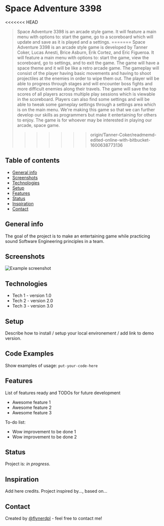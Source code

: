 # Space Adventure 3398
<<<<<<< HEAD
> Space Adventure 3398 is an arcade style game. It will feature a main menu with options to: start the game, go to a scoreboard which will update and save as it is played and a settings. 
=======
> Space Adventure 3398 is an arcade style game is developed by Tanner Coker, Lucas Anesti, Brice Asburn, Erik Cortez, and Eric Figueroa.
> It will feature a main menu with options to: start the game, view the scoreboard, go to settings, and to exit the game. 
> The game will have a space theme and it will be like a retro arcade game. The gameplay will consist of the player having basic 
> movements and having to shoot projectiles at the enemies in order to wipe them out. The player will be able to progress through 
> stages and will encounter boss fights and more difficult enemies along their travels. The game will save the top scores of 
> all players across multiple play sessions which is viewable in the scoreboard. Players can also find some settings and will be 
> able to tweak some gameplay settings through a settings area which is on the main menu.
> We're making this game so that we can further develop our skills as programmers but make it entertaining for others to enjoy.
> The game is for whoever may be interested in playing our arcade, space game. 
>>>>>>> origin/Tanner-Coker/readmemd-edited-online-with-bitbucket-1600638773136

## Table of contents
* [General info](#general-info)
* [Screenshots](#screenshots)
* [Technologies](#technologies)
* [Setup](#setup)
* [Features](#features)
* [Status](#status)
* [Inspiration](#inspiration)
* [Contact](#contact)

## General info
The goal of the project is to make an entertaining game while practicing sound Software Engineering principles in a team.

## Screenshots
![Example screenshot](./img/screenshot.png)

## Technologies
* Tech 1 - version 1.0
* Tech 2 - version 2.0
* Tech 3 - version 3.0

## Setup
Describe how to install / setup your local environement / add link to demo version.

## Code Examples
Show examples of usage:
`put-your-code-here`

## Features
List of features ready and TODOs for future development
* Awesome feature 1
* Awesome feature 2
* Awesome feature 3

To-do list:
* Wow improvement to be done 1
* Wow improvement to be done 2

## Status
Project is: _in progress_.

## Inspiration
Add here credits. Project inspired by..., based on...

## Contact
Created by [@flynerdpl](https://www.flynerd.pl/) - feel free to contact me!
